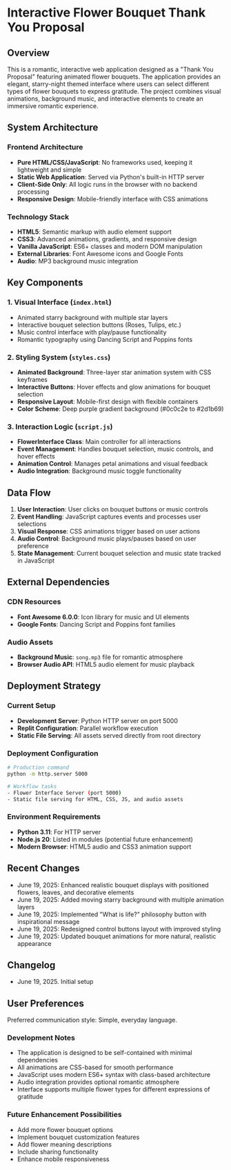 # Interactive Flower Bouquet Thank You Proposal

## Overview

This is a romantic, interactive web application designed as a "Thank You Proposal" featuring animated flower bouquets. The application provides an elegant, starry-night themed interface where users can select different types of flower bouquets to express gratitude. The project combines visual animations, background music, and interactive elements to create an immersive romantic experience.

## System Architecture

### Frontend Architecture
- **Pure HTML/CSS/JavaScript**: No frameworks used, keeping it lightweight and simple
- **Static Web Application**: Served via Python's built-in HTTP server
- **Client-Side Only**: All logic runs in the browser with no backend processing
- **Responsive Design**: Mobile-friendly interface with CSS animations

### Technology Stack
- **HTML5**: Semantic markup with audio element support
- **CSS3**: Advanced animations, gradients, and responsive design
- **Vanilla JavaScript**: ES6+ classes and modern DOM manipulation
- **External Libraries**: Font Awesome icons and Google Fonts
- **Audio**: MP3 background music integration

## Key Components

### 1. Visual Interface (`index.html`)
- Animated starry background with multiple star layers
- Interactive bouquet selection buttons (Roses, Tulips, etc.)
- Music control interface with play/pause functionality
- Romantic typography using Dancing Script and Poppins fonts

### 2. Styling System (`styles.css`)
- **Animated Background**: Three-layer star animation system with CSS keyframes
- **Interactive Buttons**: Hover effects and glow animations for bouquet selection
- **Responsive Layout**: Mobile-first design with flexible containers
- **Color Scheme**: Deep purple gradient background (#0c0c2e to #2d1b69)

### 3. Interaction Logic (`script.js`)
- **FlowerInterface Class**: Main controller for all interactions
- **Event Management**: Handles bouquet selection, music controls, and hover effects
- **Animation Control**: Manages petal animations and visual feedback
- **Audio Integration**: Background music toggle functionality

## Data Flow

1. **User Interaction**: User clicks on bouquet buttons or music controls
2. **Event Handling**: JavaScript captures events and processes user selections
3. **Visual Response**: CSS animations trigger based on user actions
4. **Audio Control**: Background music plays/pauses based on user preference
5. **State Management**: Current bouquet selection and music state tracked in JavaScript

## External Dependencies

### CDN Resources
- **Font Awesome 6.0.0**: Icon library for music and UI elements
- **Google Fonts**: Dancing Script and Poppins font families

### Audio Assets
- **Background Music**: `song.mp3` file for romantic atmosphere
- **Browser Audio API**: HTML5 audio element for music playback

## Deployment Strategy

### Current Setup
- **Development Server**: Python HTTP server on port 5000
- **Replit Configuration**: Parallel workflow execution
- **Static File Serving**: All assets served directly from root directory

### Deployment Configuration
```bash
# Production command
python -m http.server 5000

# Workflow tasks
- Flower Interface Server (port 5000)
- Static file serving for HTML, CSS, JS, and audio assets
```

### Environment Requirements
- **Python 3.11**: For HTTP server
- **Node.js 20**: Listed in modules (potential future enhancement)
- **Modern Browser**: HTML5 audio and CSS3 animation support

## Recent Changes
- June 19, 2025: Enhanced realistic bouquet displays with positioned flowers, leaves, and decorative elements
- June 19, 2025: Added moving starry background with multiple animation layers  
- June 19, 2025: Implemented "What is life?" philosophy button with inspirational message
- June 19, 2025: Redesigned control buttons layout with improved styling
- June 19, 2025: Updated bouquet animations for more natural, realistic appearance

## Changelog
- June 19, 2025. Initial setup

## User Preferences

Preferred communication style: Simple, everyday language.

### Development Notes
- The application is designed to be self-contained with minimal dependencies
- All animations are CSS-based for smooth performance
- JavaScript uses modern ES6+ syntax with class-based architecture
- Audio integration provides optional romantic atmosphere
- Interface supports multiple flower types for different expressions of gratitude

### Future Enhancement Possibilities
- Add more flower bouquet options
- Implement bouquet customization features
- Add flower meaning descriptions
- Include sharing functionality
- Enhance mobile responsiveness